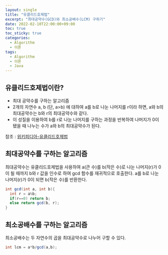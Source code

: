```yaml
---
layout: single
title: "유클리드호제법"
excerpt: "최대공약수(GCD)와 최소공배수(LCM) 구하기"
date: 2022-02-10T22:00:00+09:00
toc: true
toc_sticky: true
categories:
  - Algorithm
  - 이론
tags:
  - Algorithm
  - 이론
  - Java
---
```


## 유클리드호제법이란?
- 최대 공약수를 구하는 알고리즘
- 2개의 자연수 a, b (단, a>b) 에 대하여 a를 b로 나눈 나머지를 r이라 하면, a와 b의 최대공약수는 b와 r의 최대공약수와 같다.
- 이 성질을 이용하여 b를 r로 나눈 나머지를 구하는 과정을 반복하여 나머지가 0이 됐을 때 나누는 수가 a와 b의 최대공약수가 된다.

참조 : [위키피디아-유클리드호제법](https://ko.wikipedia.org/wiki/%EC%9C%A0%ED%81%B4%EB%A6%AC%EB%93%9C_%ED%98%B8%EC%A0%9C%EB%B2%95)

## 최대공약수를 구하는 알고리즘
최대공약수는 유클리드호제법을 사용하여 a(큰 수)를 b(작은 수)로 나눈 나머지(r)가 0이 될 때까지 b와 r 값을 인수로 하여 gcd 함수를 재귀적으로 호출한다.
a를 b로 나눈 나머지(r)가 0이 되면 b(작은 수)를 반환한다.

```java
int gcd(int a, int b){
  int r = a%b;
  if(r==0) return b;
  else return gcd(b, r);
}
```
## 최소공배수를 구하는 알고리즘
최소공배수는 두 자연수의 곱을 최대공약수로 나누어 구할 수 있다.
```java
int lcm = a*b/gcd(a,b);
```
